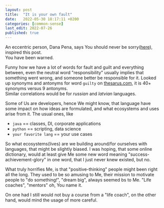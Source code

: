 ```yaml
---
layout: post
title:  "It is your own fault"
date:   2022-05-30 18:17:11 +0200
categories: [common-sense]
last_edit: 2022-07-26
published: true
---
```


An eccentric person, Dana Pena, says You should never be sorry([here](https://youtu.be/ALmB2e361cU?t=27)), inspired this post.  
You have been warned. 

Funny how we have a lot of words for fault and guilt and everything between, 
even the neutral word "responsibility" usually implies that something went wrong,
and someone better be responsible for it. Looked up synonyms and antonyms for word 
`guilty` on [thesarus.com](https://www.thesaurus.com/browse/guilty), it 
is 40+ synonyms versus 9 antonyms.  
Similar correlations would be for *russian* and *latvian* languages.

Some of Us are developers, hence We might know, that language have some impact on 
how ideas are formulated, and what ecosystems and uses arise from it. The usual ones, like 
* `java` == classes, DI, corporate applications 
* `python` == scripting, data science
* `your favorite lang` == your use cases

So what ecosystems(lives) are we building around/for ourselves with languages, that might be 
slightly biased. I was hoping, that some online dictionary,
would at least give Me some new word meaning "success-achievement-glory" in one
word, that I just never knew existed, but no.  

What truly horrifies Me, is that "positive-thinking" people might been right all the long. 
They used to be so amusing to Me, their mission to motivate people to "do something!", 
"dream big", always seemed bs to Me. "Life coaches", "mentors" oh, You name it.

On one had I still would not buy a course from a "life coach", on the other hand, 
would mind the usage of more careful.


